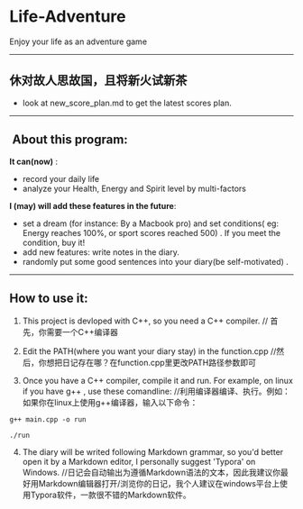 # Life-Adventure

Enjoy your life as an adventure game

-----


## 休对故人思故国，且将新火试新茶

+ look at new_score_plan.md to get the latest scores plan.

-----


##  About this program:

**It can(now)** :
+ record your daily life
+ analyze your Health, Energy and Spirit level by multi-factors

**I  (may) will add these features in the future**: 
+ set a dream (for instance: By a Macbook pro) and set conditions( eg: Energy reaches 100%, or sport scores reached 500) . If you meet the condition, buy it!
+ add new features: write notes in the diary.
+ randomly put some good sentences into your diary(be self-motivated) .

----


## How to use it:
1. This project is devloped with C++, so you need a C++ compiler. // 首先，你需要一个C++编译器

2. Edit the PATH(where you want your diary stay) in the function.cpp //然后，你想把日记存在哪？在function.cpp里更改PATH路径参数即可

3. Once you have a C++ compiler, compile it and run. For example, on linux if you have g++ , use these comandline:
//利用编译器编译、执行。例如：如果你在linux上使用g++编译器，输入以下命令：

`g++ main.cpp -o run`

`./run`

4. The diary will be writed following Markdown grammar, so you'd better open it by a Markdown editor, I personally suggest 'Typora' on Windows. //日记会自动输出为遵循Markdown语法的文本，因此我建议你最好用Markdown编辑器打开/浏览你的日记，我个人建议在windows平台上使用Typora软件，一款很不错的Markdown软件。
